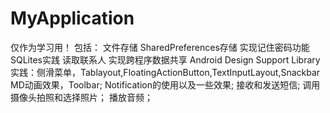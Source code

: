 # MyApplication
仅作为学习用！
包括：
文件存储
SharedPreferences存储
实现记住密码功能
SQLites实践
读取联系人
实现跨程序数据共享
Android Design Support Library实践：侧滑菜单，Tablayout,FloatingActionButton,TextInputLayout,Snackbar
MD动画效果，Toolbar;
Notification的使用以及一些效果;
接收和发送短信;
调用摄像头拍照和选择照片；
播放音频；
